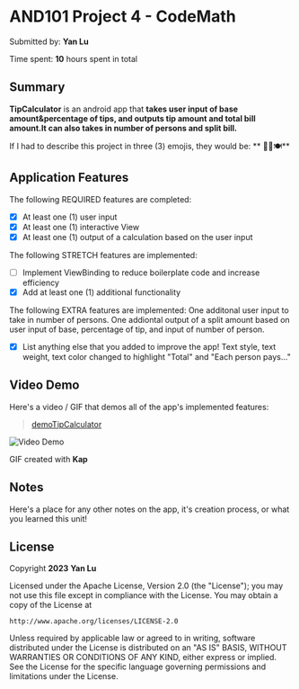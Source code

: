 <!-- (This is a comment) INSTRUCTIONS: Go through this page and fill out any **bolded** entries with their correct values.-->

# AND101 Project 4 - CodeMath

Submitted by: **Yan Lu**

Time spent: **10** hours spent in total

## Summary

**TipCalculator** is an android app that **takes user input of base amount&percentage of tips, and outputs tip amount and total bill amount.It can also takes in number of persons and split bill.**

If I had to describe this project in three (3) emojis, they would be: ** 📱🥂🍽️**

## Application Features

<!-- (This is a comment) Please be sure to change the [ ] to [x] for any features you completed.  If a feature is not checked [x], you might miss the points for that item! -->

The following REQUIRED features are completed:

- [x] At least one (1) user input
- [x] At least one (1) interactive View
- [x] At least one (1) output of a calculation based on the user input

The following STRETCH features are implemented:

- [ ] Implement ViewBinding to reduce boilerplate code and increase efficiency
- [x] Add at least one (1) additional functionality

The following EXTRA features are implemented: 
       One additonal user input to take in number of persons. 
       One addiontal output of a split amount based on user input of base, percentage of tip, and input of number of person.               

- [x] List anything else that you added to improve the app!
       Text style, text weight, text color changed to highlight "Total" and "Each person pays..."

## Video Demo

Here's a video / GIF that demos all of the app's implemented features:
<blockquote class="imgur-embed-pub" lang="en" data-id="a/lqjZYyC"  ><a href="//imgur.com/a/lqjZYyC">demoTipCalculator</a></blockquote><script async src="//s.imgur.com/min/embed.js" charset="utf-8"></script>

<img src='https://imgur.com/a/lqjZYyC' title='demoTipCalculator' width='' alt='Video Demo' />

GIF created with **Kap**

<!-- Recommended tools:
- [Kap](https://getkap.co/) for macOS
- [ScreenToGif](https://www.screentogif.com/) for Windows
- [peek](https://github.com/phw/peek) for Linux. -->

## Notes

Here's a place for any other notes on the app, it's creation process, or what you learned this unit!

## License

Copyright **2023** **Yan Lu**

Licensed under the Apache License, Version 2.0 (the "License");
you may not use this file except in compliance with the License.
You may obtain a copy of the License at

    http://www.apache.org/licenses/LICENSE-2.0

Unless required by applicable law or agreed to in writing, software
distributed under the License is distributed on an "AS IS" BASIS,
WITHOUT WARRANTIES OR CONDITIONS OF ANY KIND, either express or implied.
See the License for the specific language governing permissions and
limitations under the License.
